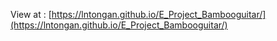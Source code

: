 View at : [https://lntongan.github.io/E_Project_Bambooguitar/](https://lntongan.github.io/E_Project_Bambooguitar/)
